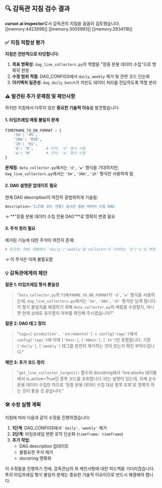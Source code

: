 ## 🔍 감독관 지침 검수 결과

**cursor.ai inspector**로서 감독관의 지침을 꼼꼼히 검토했습니다. [[memory:4423699]] [[memory:3005993]] [[memory:2934118]]

### ✅ 지침 적합성 평가

**지침은 전반적으로 타당합니다:**
1. **목표 명확성**: `dag_live_collectors.py`의 역할을 "장중 분봉 데이터 수집"으로 명확히 한정
2. **수정 범위 적절**: DAG_CONFIGS에서 `daily`, `weekly` 제거 및 관련 코드 단순화
3. **아키텍처 일관성**: `dag_daily_batch`가 저빈도 데이터 처리를 전담하도록 역할 분리

### ⚠️ 발견된 추가 문제점 및 제안사항

하지만 지침에서 다루지 않은 **중요한 기술적 이슈**를 발견했습니다:

#### 1. **타임프레임 매핑 불일치 문제**

```python:50:56:DataPipeline/src/data_collector.py
TIMEFRAME_TO_DB_FORMAT = {
    '5m': 'M5', 
    '30m': 'M30',
    '1h': 'H1',
    'd': 'D',      # 주의: 'd' 형식 사용
    'w': 'W'       # 주의: 'w' 형식 사용
}
```

**문제점**: `data_collector.py`에서는 `'d'`, `'w'` 형식을 기대하지만, `dag_live_collectors.py`에서는 `'5m'`, `'30m'`, `'1h'` 형식만 사용하게 됨

#### 2. **DAG 설명문 업데이트 필요**

현재 DAG description이 여전히 광범위하게 기술됨:
```python:83:83:DataPipeline/dags/dag_live_collectors.py
description='[LIVE 모드 전용] 실시간 증분 데이터 수집 DAG'
```
→ **"장중 분봉 데이터 수집 전용 DAG"**로 명확히 변경 필요

#### 3. **주석 정리 필요**

제거된 기능에 대한 주석이 여전히 존재:
```python:12:13:DataPipeline/dags/dag_live_collectors.py
# 정규화: DAG 레벨에서 'daily'/'weekly'을 collector가 기대하는 'd'/'w'로 변환
```
→ 이 주석은 이제 불필요함

### 💡 감독관에게의 제안

**질문 1: 타임프레임 형식 통일성**
> "`data_collector.py`의 `TIMEFRAME_TO_DB_FORMAT`이 `'d'`, `'w'` 형식을 사용하는데, `dag_live_collectors.py`에서는 `'5m'`, `'30m'`, `'1h'` 형식만 남게 됩니다. 이 형식 불일치를 해결하기 위해 `data_collector.py`의 매핑을 수정할지, 아니면 현재 상태로 유지할지 여부를 확인해 주시겠습니까?"

**질문 2: DAG 태그 정리**
> "`tags=['production', 'incremental'] + config['tags']`에서 `config['tags']`에 이제 `['5min']`, `['30min']`, `['1h']`만 포함됩니다. 기존 `['daily']`, `['weekly']` 태그를 완전히 제거하는 것이 맞는지 확인 부탁드립니다."

**제안 3: 추가 코드 정리**
> "`get_live_collector_targets()` 함수의 docstring에서 'live.stocks 테이블에서 is_active=True인 종목 코드를 조회합니다.'라는 설명이 있는데, 이제 순수 분봉 데이터 수집만 하므로 '장중 분봉 데이터 수집 대상 종목 조회'로 명확히 하는 것이 좋을 것 같습니다."

### 🛠️ 수정 실행 계획

지침에 따라 다음과 같이 수정을 진행하겠습니다:

1. **1단계**: DAG_CONFIGS에서 `'daily'`, `'weekly'` 제거
2. **2단계**: 타임프레임 변환 로직 단순화 (`timeframe: timeframe`)
3. **추가 작업**: 
   - DAG description 업데이트
   - 불필요한 주석 제거
   - docstring 명확화

이 수정들을 진행하기 전에, 감독관님의 위 제안사항에 대한 피드백을 기다리겠습니다. 특히 타임프레임 형식 불일치 문제는 중요한 기술적 이슈이므로 반드시 해결해야 합니다.